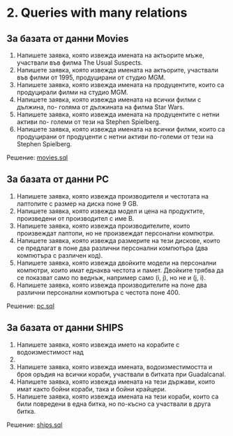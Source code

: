 # 2. Queries with many relations

## За базата от данни Movies

1. Напишете заявка, която извежда имената на актьорите мъже, участвали във
филма The Usual Suspects.
2. Напишете заявка, която извежда имената на актьорите, участвали във филми от
1995, продуцирани от студио MGM.
3. Напишете заявка, която извежда имената на продуцентите, които са
продуцирали филми на студио MGM.
4. Напишете заявка, която извежда имената на всички филми с дължина, по-
голяма от дължината на филма Star Wars.
5. Напишете заявка, която извежда имената на продуцентите с нетни активи по-
големи от тези на Stephen Spielberg.
6. Напишете заявка, която извежда имената на всички филми, които са
продуцирани от продуценти с нетни активи по-големи от тези на Stephen
Spielberg.

Решение: [movies.sql](https://github.com/nia-flo/FMI-Databases/blob/main/2.%20Queries%20with%20many%20relations/movies.sql)

## За базата от данни PC

1. Напишете заявка, която извежда производителя и честотата на лаптопите с
размер на диска поне 9 GB.
2. Напишете заявка, която извежда модел и цена на продуктите, произведени от
производител с име B.
3. Напишете заявка, която извежда производителите, които произвеждат лаптопи,
но не произвеждат персонални компютри.
4. Напишете заявка, която извежда размерите на тези дискове, които се предлагат
в поне два различни персонални компютъра (два компютъра с различен код).
5. Напишете заявка, която извежда двойките модели на персонални компютри,
които имат еднаква честота и памет. Двойките трябва да се показват само по
веднъж, например само (i, j), но не и (j, i).
6. Напишете заявка, която извежда производителите на поне два различни
персонални компютъра с честота поне 400.

Решение: [pc.sql](https://github.com/nia-flo/FMI-Databases/blob/main/2.%20Queries%20with%20many%20relations/pc.sql)

## За базата от данни SHIPS

1. Напишете заявка, която извежда името на корабите с водоизместимост над
50000.
2. Напишете заявка, която извежда имената, водоизместимостта и броя оръдия на
всички кораби, участвали в битката при Guadalcanal.
3. Напишете заявка, която извежда имената на тези държави, които имат както
бойни кораби, така и бойни крайцери.
4. Напишете заявка, която извежда имената на тези кораби, които са били
повредени в една битка, но по-късно са участвали в друга битка.

Решение: [ships.sql](https://github.com/nia-flo/FMI-Databases/blob/main/2.%20Queries%20with%20many%20relations/ships.sql)
